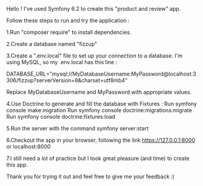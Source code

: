 Hello ! I've used Symfony 6.2 to create this "product and review" app.

Follow these steps to run and try the application :

1.Run "composer require" to install dependencies.

2.Create a database named "fizzup"

3.Create a ".env.local" file to set up your connection to a database.
I'm using MySQL, so my .env.local has this line :

DATABASE_URL="mysql://MyDatabaseUsername:MyPassword@localhost:3306/fizzup?serverVersion=8&charset=utf8mb4"

Replace MyDatabaseUsername and MyPassword with appropriate values.

4.Use Doctrine to generate and fill the database with Fixtures :
Run symfony console make:migration
Run symfony console doctrine:migrations:migrate
Run symfony console doctrine:fixtures:load

5.Run the server with the command symfony server:start

6.Checkout the app in your browser, following the link https://127.0.0.1:8000 or localhost:8000

7.I still need a lot of practice but I took great pleasure (and time) to create this app.

Thank you for trying it out and feel free to give me your feedback :)
